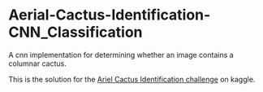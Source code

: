 # Aerial-Cactus-Identification-CNN_Classification

A cnn implementation for determining whether an image contains a columnar cactus.

This is the solution for the [Ariel Cactus Identification challenge](https://www.kaggle.com/c/aerial-cactus-identification) on kaggle.
